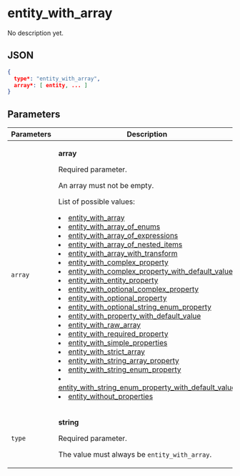 # entity_with_array
No description yet.

## JSON
```json
{
  type*: "entity_with_array",
  array*: [ entity, ... ]
}
```

## Parameters
| Parameters | Description |
| --- | --- |
| `array` | <p>**array**</p><p>Required parameter.</p><p>An array must not be empty.</p><p>List of possible values:<li>[entity_with_array](entity_with_array.md#entity_with_array)</li><li>[entity_with_array_of_enums](entity_with_array_of_enums.md#entity_with_array_of_enums)</li><li>[entity_with_array_of_expressions](entity_with_array_of_expressions.md#entity_with_array_of_expressions)</li><li>[entity_with_array_of_nested_items](entity_with_array_of_nested_items.md#entity_with_array_of_nested_items)</li><li>[entity_with_array_with_transform](entity_with_array_with_transform.md#entity_with_array_with_transform)</li><li>[entity_with_complex_property](entity_with_complex_property.md#entity_with_complex_property)</li><li>[entity_with_complex_property_with_default_value](entity_with_complex_property_with_default_value.md#entity_with_complex_property_with_default_value)</li><li>[entity_with_entity_property](entity_with_entity_property.md#entity_with_entity_property)</li><li>[entity_with_optional_complex_property](entity_with_optional_complex_property.md#entity_with_optional_complex_property)</li><li>[entity_with_optional_property](entity_with_optional_property.md#entity_with_optional_property)</li><li>[entity_with_optional_string_enum_property](entity_with_optional_string_enum_property.md#entity_with_optional_string_enum_property)</li><li>[entity_with_property_with_default_value](entity_with_property_with_default_value.md#entity_with_property_with_default_value)</li><li>[entity_with_raw_array](entity_with_raw_array.md#entity_with_raw_array)</li><li>[entity_with_required_property](entity_with_required_property.md#entity_with_required_property)</li><li>[entity_with_simple_properties](entity_with_simple_properties.md#entity_with_simple_properties)</li><li>[entity_with_strict_array](entity_with_strict_array.md#entity_with_strict_array)</li><li>[entity_with_string_array_property](entity_with_string_array_property.md#entity_with_string_array_property)</li><li>[entity_with_string_enum_property](entity_with_string_enum_property.md#entity_with_string_enum_property)</li><li>[entity_with_string_enum_property_with_default_value](entity_with_string_enum_property_with_default_value.md#entity_with_string_enum_property_with_default_value)</li><li>[entity_without_properties](entity_without_properties.md#entity_without_properties)</li></p> |
| `type` | <p>**string**</p><p>Required parameter.</p><p>The value must always be `entity_with_array`.</p> |
